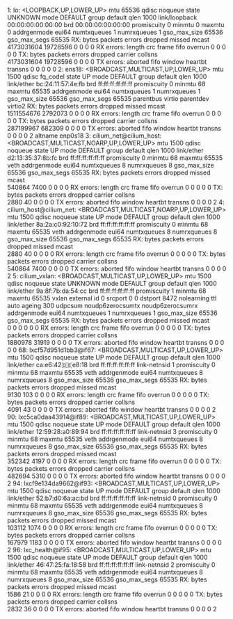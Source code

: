 1: lo: <LOOPBACK,UP,LOWER_UP> mtu 65536 qdisc noqueue state UNKNOWN mode DEFAULT group default qlen 1000
    link/loopback 00:00:00:00:00:00 brd 00:00:00:00:00:00 promiscuity 0 minmtu 0 maxmtu 0 addrgenmode eui64 numtxqueues 1 numrxqueues 1 gso_max_size 65536 gso_max_segs 65535 
    RX:  bytes  packets errors dropped  missed   mcast           
    4173031604 19728596      0       0       0       0 
    RX errors:   length    crc   frame    fifo overrun
                      0      0       0       0       0 
    TX:  bytes  packets errors dropped carrier collsns           
    4173031604 19728596      0       0       0       0 
    TX errors:  aborted   fifo  window heartbt transns
                      0      0       0       0       0 
2: ens18: <BROADCAST,MULTICAST,UP,LOWER_UP> mtu 1500 qdisc fq_codel state UP mode DEFAULT group default qlen 1000
    link/ether bc:24:11:57:4e:fb brd ff:ff:ff:ff:ff:ff promiscuity 0 minmtu 68 maxmtu 65535 addrgenmode eui64 numtxqueues 1 numrxqueues 1 gso_max_size 65536 gso_max_segs 65535 parentbus virtio parentdev virtio2 
    RX:  bytes packets errors dropped  missed   mcast           
    1511554676 2792073      0       0       0       0 
    RX errors:  length    crc   frame    fifo overrun
                     0      0       0       0       0 
    TX:  bytes packets errors dropped carrier collsns           
     287199967  682309      0       0       0       0 
    TX errors: aborted   fifo  window heartbt transns
                     0      0       0       0       2 
    altname enp0s18
3: cilium_net@cilium_host: <BROADCAST,MULTICAST,NOARP,UP,LOWER_UP> mtu 1500 qdisc noqueue state UP mode DEFAULT group default qlen 1000
    link/ether d2:13:35:37:8b:fc brd ff:ff:ff:ff:ff:ff promiscuity 0 minmtu 68 maxmtu 65535 
    veth addrgenmode eui64 numtxqueues 8 numrxqueues 8 gso_max_size 65536 gso_max_segs 65535 
    RX:  bytes packets errors dropped  missed   mcast           
        540864    7400      0       0       0       0 
    RX errors:  length    crc   frame    fifo overrun
                     0      0       0       0       0 
    TX:  bytes packets errors dropped carrier collsns           
          2880      40      0       0       0       0 
    TX errors: aborted   fifo  window heartbt transns
                     0      0       0       0       2 
4: cilium_host@cilium_net: <BROADCAST,MULTICAST,NOARP,UP,LOWER_UP> mtu 1500 qdisc noqueue state UP mode DEFAULT group default qlen 1000
    link/ether 8a:2a:c0:92:10:72 brd ff:ff:ff:ff:ff:ff promiscuity 0 minmtu 68 maxmtu 65535 
    veth addrgenmode eui64 numtxqueues 8 numrxqueues 8 gso_max_size 65536 gso_max_segs 65535 
    RX:  bytes packets errors dropped  missed   mcast           
          2880      40      0       0       0       0 
    RX errors:  length    crc   frame    fifo overrun
                     0      0       0       0       0 
    TX:  bytes packets errors dropped carrier collsns           
        540864    7400      0       0       0       0 
    TX errors: aborted   fifo  window heartbt transns
                     0      0       0       0       2 
5: cilium_vxlan: <BROADCAST,MULTICAST,UP,LOWER_UP> mtu 1500 qdisc noqueue state UNKNOWN mode DEFAULT group default qlen 1000
    link/ether 9a:8f:7b:da:54:cc brd ff:ff:ff:ff:ff:ff promiscuity 1 minmtu 68 maxmtu 65535 
    vxlan external id 0 srcport 0 0 dstport 8472 nolearning ttl auto ageing 300 udpcsum noudp6zerocsumtx noudp6zerocsumrx addrgenmode eui64 numtxqueues 1 numrxqueues 1 gso_max_size 65536 gso_max_segs 65535 
    RX:  bytes packets errors dropped  missed   mcast           
             0       0      0       0       0       0 
    RX errors:  length    crc   frame    fifo overrun
                     0      0       0       0       0 
    TX:  bytes packets errors dropped carrier collsns           
       1880978   31919      0       0       0       0 
    TX errors: aborted   fifo  window heartbt transns
                     0      0       0       0       0 
68: lxcf57d951d1bb3@if67: <BROADCAST,MULTICAST,UP,LOWER_UP> mtu 1500 qdisc noqueue state UP mode DEFAULT group default qlen 1000
    link/ether ca:e6:42:de:e8:18 brd ff:ff:ff:ff:ff:ff link-netnsid 1 promiscuity 0 minmtu 68 maxmtu 65535 
    veth addrgenmode eui64 numtxqueues 8 numrxqueues 8 gso_max_size 65536 gso_max_segs 65535 
    RX:  bytes packets errors dropped  missed   mcast           
          9130     103      0       0       0       0 
    RX errors:  length    crc   frame    fifo overrun
                     0      0       0       0       0 
    TX:  bytes packets errors dropped carrier collsns           
          4091      43      0       0       0       0 
    TX errors: aborted   fifo  window heartbt transns
                     0      0       0       0       2 
90: lxc5ca0daa43914@if89: <BROADCAST,MULTICAST,UP,LOWER_UP> mtu 1500 qdisc noqueue state UP mode DEFAULT group default qlen 1000
    link/ether 12:59:28:a0:89:94 brd ff:ff:ff:ff:ff:ff link-netnsid 3 promiscuity 0 minmtu 68 maxmtu 65535 
    veth addrgenmode eui64 numtxqueues 8 numrxqueues 8 gso_max_size 65536 gso_max_segs 65535 
    RX:  bytes packets errors dropped  missed   mcast           
        352342    4197      0       0       0       0 
    RX errors:  length    crc   frame    fifo overrun
                     0      0       0       0       0 
    TX:  bytes packets errors dropped carrier collsns           
        482694    5310      0       0       0       0 
    TX errors: aborted   fifo  window heartbt transns
                     0      0       0       0       2 
94: lxcf9e134da9662@if93: <BROADCAST,MULTICAST,UP,LOWER_UP> mtu 1500 qdisc noqueue state UP mode DEFAULT group default qlen 1000
    link/ether 52:b7:d0:6a:ac:bd brd ff:ff:ff:ff:ff:ff link-netnsid 0 promiscuity 0 minmtu 68 maxmtu 65535 
    veth addrgenmode eui64 numtxqueues 8 numrxqueues 8 gso_max_size 65536 gso_max_segs 65535 
    RX:  bytes packets errors dropped  missed   mcast           
        103112    1074      0       0       0       0 
    RX errors:  length    crc   frame    fifo overrun
                     0      0       0       0       0 
    TX:  bytes packets errors dropped carrier collsns           
        167979    1183      0       0       0       0 
    TX errors: aborted   fifo  window heartbt transns
                     0      0       0       0       2 
96: lxc_health@if95: <BROADCAST,MULTICAST,UP,LOWER_UP> mtu 1500 qdisc noqueue state UP mode DEFAULT group default qlen 1000
    link/ether 46:47:25:fa:18:58 brd ff:ff:ff:ff:ff:ff link-netnsid 2 promiscuity 0 minmtu 68 maxmtu 65535 
    veth addrgenmode eui64 numtxqueues 8 numrxqueues 8 gso_max_size 65536 gso_max_segs 65535 
    RX:  bytes packets errors dropped  missed   mcast           
          1586      21      0       0       0       0 
    RX errors:  length    crc   frame    fifo overrun
                     0      0       0       0       0 
    TX:  bytes packets errors dropped carrier collsns           
          2832      36      0       0       0       0 
    TX errors: aborted   fifo  window heartbt transns
                     0      0       0       0       2 
